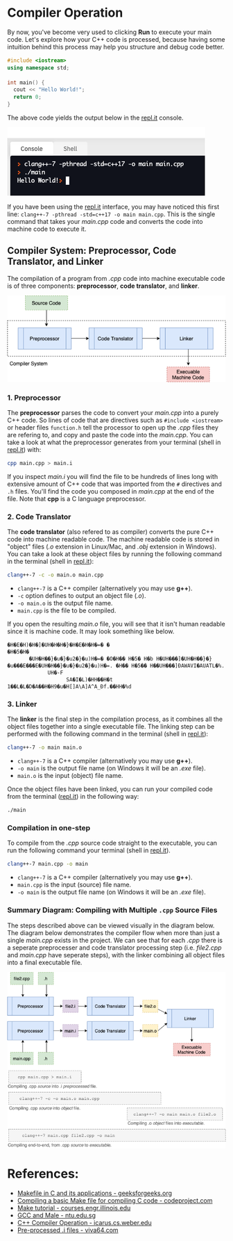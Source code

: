 # Compiler Operation
By now, you've become very used to clicking __Run__ to execute your main code. Let's explore how your C++ code is processed, because having some intuition behind this process may help you structure and debug code better. 

```c++
#include <iostream>
using namespace std;

int main() {
  cout << "Hello World!";
  return 0;
}
```
The above code yields the output below in the [repl.it](repl.it) console.

![compiler](quickstart.png)

If you have been using the [repl.it](repl.it) interface, you may have noticed this first line: `clang++-7 -pthread -std=c++17 -o main main.cpp`. This is the single command that takes your _main.cpp_ code and converts the code into machine code to execute it.

## Compiler System: Preprocessor, Code Translator, and Linker
The compilation of a program from _.cpp_ code into machine executable code is of three components: __preprocessor__, __code translator__, and __linker__.

![compiler-flow](compiler-flow.png)

### 1. Preprocessor
The __preprocessor__ parses the code to convert your _main.cpp_ into a purely C++ code. So lines of code that are directives such as `#include <iostream>` or header files `function.h` tell the processor to open up the _.cpp_ files they are refering to, and copy and paste the code into the _main.cpp_. You can take a look at what the preprocessor generates from your terminal (shell in [repl.it](repl.it)) with:
```bash
cpp main.cpp > main.i
```

If you inspect _main.i_ you will find the file to be hundreds of lines long with extensive amount of C++ code that was imported from the `#` directives and `.h` files. You'll find the code you composed in _main.cpp_ at the end of the file. Note that __cpp__ is a C language preprocessor.

### 2. Code Translator
The __code translator__ (also refered to as compiler) converts the pure C++ code into machine readable code. The machine readable code is stored in "object" files (_.o_ extension in Linux/Mac, and _.obj_ extension in Windows). You can take a look at these object files by running the following command in the terminal (shell in [repl.it](repl.it)):
```bash
clang++-7 -c -o main.o main.cpp 
```
- `clang++-7` is a C++ compiler (alternatively you may use __g++__).
- `-c` option defines to output an object file (_.o_).
- `-o main.o` is the output file name.
- `main.cpp` is the file to be compiled.

If you open the resulting _main.o_ file, you will see that it isn't human readable since it is machine code. It may look something like below.
```
�H�E�H)�H�]�UH�H�H�}�H�E�H�H�=� �
�H�5�H�
       �UH�H��}�u�}�u2�}�u)H�=� �O�H�� H�5� H�b H�UH���]�UH�H��}�}�u���E���E�UH�H��}�u�}�u2�}�u)H�=. �H�� H�5�� H��UH���]ÐAWAVI�AUATL�%.
             UH�-F
                   SA�I�L)�HH��H�t 1��L�L�D�A��H�H9�u�H[]A\A]A^A_Ðf.��HH�%d
```

### 3. Linker
The __linker__ is the final step in the compilation process, as it combines all the object files together into a single executable file. The linking step can be performed with the following command in the terminal (shell in [repl.it](repl.it)):
```bash
clang++-7 -o main main.o
```
- `clang++-7` is a C++ compiler (alternatively you may use __g++__).
- `-o main` is the output file name (on Windows it will be an _.exe_ file).
- `main.o` is the input (object) file name.

Once the object files have been linked, you can run your compiled code from the terminal ([repl.it](repl.it)) in the following way:
```bash
./main
```

### Compilation in one-step
To compile from the _.cpp_ source code straight to the executable, you can run the following command your terminal (shell in [repl.it](repl.it)).
```bash
clang++-7 main.cpp -o main
```
- `clang++-7` is a C++ compiler (alternatively you may use __g++__).
- `main.cpp` is the input (source) file name.
- `-o main` is the output file name (on Windows it will be an _.exe_ file).


### Summary Diagram: Compiling with Multiple `.cpp` Source Files
The steps described above can be viewed visually in the diagram below. The diagram below demonstrates the compiler flow when more than just a single _main.cpp_ exists in the project. We can see that for each _.cpp_ there is a seperate preprocesser and code translator processing step (i.e. _file2.cpp_ and _main.cpp_ have seperate steps), with the linker combining all object files into a final executable file.

![compiler-code](compiler-code.png)

# References:
- [Makefile in C and its applications - geeksforgeeks.org](https://www.geeksforgeeks.org/makefile-in-c-and-its-applications/)
- [Compiling a basic Make file for compiling C code - codeproject.com](https://www.codeproject.com/Articles/794764/Creating-A-Basic-Make-File-for-Compiling-C-Code)
- [Make tutorial - courses.engr.illinois.edu](https://courses.engr.illinois.edu/cs225/fa2018/resources/maketutorial/)
- [GCC and Male - ntu.edu.sg](https://www3.ntu.edu.sg/home/ehchua/programming/cpp/gcc_make.html)
- [C++ Compiler Operation - icarus.cs.weber.edu](http://icarus.cs.weber.edu/~dab/cs1410/textbook/1.Basics/compiler_op.html)
- [Pre-processed .i files - viva64.com](https://www.viva64.com/en/t/0076/)



